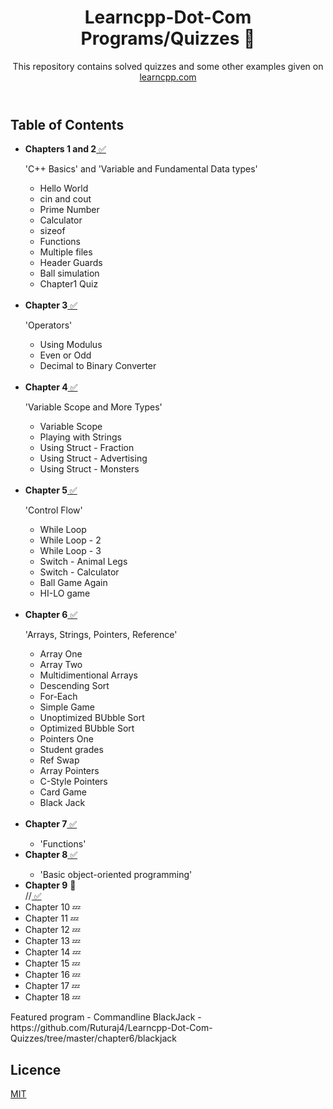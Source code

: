 <!DOCTYPE html>
<html>
  <Header>
    <h1>
      Learncpp-Dot-Com Programs/Quizzes 🚧
    </h1>
    <p>
     This repository contains solved quizzes and some other examples given on
<a href = "http://www.learncpp.com"> learncpp.com </a>
    </p>
  </header>
  <body>
    <h2>Table of Contents</h2>
    <ul>
      <li><b>Chapters 1 and 2</b><a href = "https://github.com/Ruturaj4/Learncpp-Dot-Com-Quizzes/tree/master/chapters1-2"> ✅</a></li>
      <p>'C++ Basics' and 'Variable and Fundamental Data types'</p>
      <ul>
        <li>Hello World</li>
        <li>cin and cout</li>
        <li>Prime Number</li>
        <li>Calculator</li>
        <li>sizeof</li>
        <li>Functions</li>
        <li>Multiple files</li>
        <li>Header Guards</li>
        <li>Ball simulation</li>
        <li>Chapter1 Quiz</li></br>
      </ul>
      <li><b>Chapter 3</b><a href = "https://github.com/Ruturaj4/Learncpp-Dot-Com-Quizzes/tree/master/chapter3"> ✅</a></li>
      <p>'Operators'</p>
      <ul>
        <li>Using Modulus</li>
        <li>Even or Odd</li>
        <li>Decimal to Binary Converter</li></br>
      </ul>
      <li><b>Chapter 4</b><a href = "https://github.com/Ruturaj4/Learncpp-Dot-Com-Quizzes/tree/master/chapter4"> ✅</a></li>
      <p>'Variable Scope and More Types'</p>
      <ul>
        <li>Variable Scope</li>
        <li>Playing with Strings</li>
        <li>Using Struct - Fraction</li>
        <li>Using Struct - Advertising</li>
        <li>Using Struct - Monsters</li></br>
      </ul>
      <li><b>Chapter 5</b><a href = "https://github.com/Ruturaj4/Learncpp-Dot-Com-Quizzes/tree/master/chapter5"> ✅</a></li>
      <p>'Control Flow'</p>
      <ul>
        <li>While Loop</li>
        <li>While Loop - 2</li>
        <li>While Loop - 3</li>
        <li>Switch - Animal Legs</li>
        <li>Switch - Calculator</li>
        <li>Ball Game Again</li>
        <li>HI-LO game</li></br>
      </ul>
      <li><b>Chapter 6</b><a href = "https://github.com/Ruturaj4/Learncpp-Dot-Com-Quizzes/tree/master/chapter6"> ✅</a></li>
      <p>'Arrays, Strings, Pointers, Reference'</p>
      <ul>
        <li>Array One</li>
        <li>Array Two</li>
        <li>Multidimentional Arrays</li>
        <li>Descending Sort</li>
        <li>For-Each</li>
        <li>Simple Game</li>
        <li>Unoptimized BUbble Sort</li>
        <li>Optimized BUbble Sort</li>
        <li>Pointers One</li>
        <li>Student grades</li>
        <li>Ref Swap</li>
        <li>Array Pointers</li>
        <li>C-Style Pointers</li>
        <li>Card Game</li>
        <li>Black Jack</li></br>
      </ul>
      <li><b>Chapter 7</b><a href = "https://github.com/Ruturaj4/Learncpp-Dot-Com-Quizzes/tree/master/chapter7"> ✅</a></li>
      <ul><li>'Functions'</li></ul>
      <li><b>Chapter 8</b><a href = "https://github.com/Ruturaj4/Learncpp-Dot-Com-Quizzes/tree/master/chapter8"> ✅</a></li>
      <ul><li>'Basic object-oriented programming'</li></ul>
      <li><b>Chapter 9</b> 🚧</li> //<a href = "https://github.com/Ruturaj4/Learncpp-Dot-Com-Quizzes/tree/master/chapter8"> ✅</a>
      <li>Chapter 10 💤</li>
      <li>Chapter 11 💤</li>
      <li>Chapter 12 💤</li>
      <li>Chapter 13 💤</li>
      <li>Chapter 14 💤</li>
      <li>Chapter 15 💤</li>
      <li>Chapter 16 💤</li>
      <li>Chapter 17 💤</li>
      <li>Chapter 18 💤</li>
    </ul>
    Featured program - Commandline BlackJack - https://github.com/Ruturaj4/Learncpp-Dot-Com-Quizzes/tree/master/chapter6/blackjack
  </body>
  <footer>
    <h2>Licence</h2>
  <a href = "https://github.com/Ruturaj4/Learncpp-Dot-Com-Quizzes/blob/master/LICENSE"> MIT </a>
  </footer>
</html>
